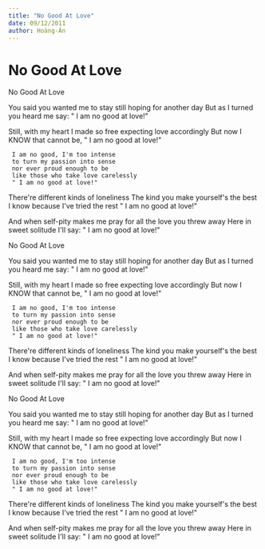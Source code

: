 ```yaml
---
title: "No Good At Love"
date: 09/12/2011
author: Hoàng-Ân
---
```


# No Good At Love

No Good At Love

You said you wanted me to stay
     still hoping for another day
But as I turned you heard me say:
     " I am no good at love!"

Still, with my heart I made so free
     expecting love accordingly
But now I KNOW that cannot be,
     " I am no good at love!"

     I am no good, I'm too intense
     to turn my passion into sense
     nor ever proud enough to be
     like those who take love carelessly
     " I am no good at love!"

There're different kinds of loneliness
The kind you make yourself's the best
     I know because I've tried the rest
     " I am no good at love!"

And when self-pity makes me pray
     for all the love you threw away
Here in sweet solitude I'll say:
     " I am no good at love!"

No Good At Love

You said you wanted me to stay
     still hoping for another day
But as I turned you heard me say:
     " I am no good at love!"

Still, with my heart I made so free
     expecting love accordingly
But now I KNOW that cannot be,
     " I am no good at love!"

     I am no good, I'm too intense
     to turn my passion into sense
     nor ever proud enough to be
     like those who take love carelessly
     " I am no good at love!"

There're different kinds of loneliness
The kind you make yourself's the best
     I know because I've tried the rest
     " I am no good at love!"

And when self-pity makes me pray
     for all the love you threw away
Here in sweet solitude I'll say:
     " I am no good at love!"

No Good At Love

You said you wanted me to stay
     still hoping for another day
But as I turned you heard me say:
     " I am no good at love!"

Still, with my heart I made so free
     expecting love accordingly
But now I KNOW that cannot be,
     " I am no good at love!"

     I am no good, I'm too intense
     to turn my passion into sense
     nor ever proud enough to be
     like those who take love carelessly
     " I am no good at love!"

There're different kinds of loneliness
The kind you make yourself's the best
     I know because I've tried the rest
     " I am no good at love!"

And when self-pity makes me pray
     for all the love you threw away
Here in sweet solitude I'll say:
     " I am no good at love!"

